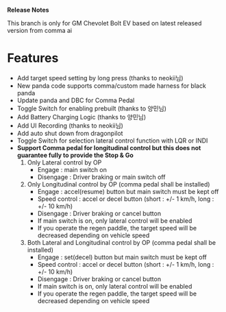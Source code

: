 <b/>**Release Notes**</b>

This branch is only for GM Chevolet Bolt EV based on latest released version from comma ai

# Features

  - Add target speed setting by long press (thanks to neokii님)
  - New panda code supports comma/custom made harness for black panda
  - Update panda and DBC for Comma Pedal
  - Toggle Switch for enabling prebuilt (thanks to 양민님)
  - Add Battery Charging Logic (thanks to 양민님)
  - Add UI Recording (thanks to neokii님)
  - Add auto shut down from dragonpilot
  - Toggle Switch for selection lateral control function with LQR or INDI
  - <b>Support Comma pedal for longitudinal control but this does not guarantee fully to provide the Stop & Go </b>
    1) Only Lateral control by OP
       - Engage : main switch on
       - Disengage : Driver braking or main switch off
    2) Only Longitudinal control by OP (comma pedal shall be installed)
       - Engage : accel(resume) button but main switch must be kept off
       - Speed control : accel or decel button (short : +/- 1 km/h, long : +/- 10 km/h)
       - Disengage : Driver braking or cancel button
       - If main switch is on, only lateral control will be enabled
       - If you operate the regen paddle, the target speed will be decreased depending on vehicle speed
    3) Both Lateral and Longitudinal control by OP (comma pedal shall be installed)
       - Engage : set(decel) button but main switch must be kept off
       - Speed control : accel or decel button (short : +/- 1 km/h, long : +/- 10 km/h)
       - Disengage : Driver braking or cancel button
       - If main switch is on, only lateral control will be enabled
       - If you operate the regen paddle, the target speed will be decreased depending on vehicle speed

